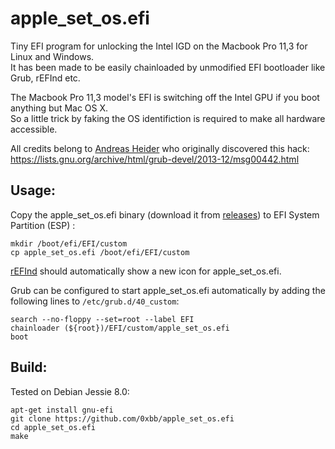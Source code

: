 # apple_set_os.efi
Tiny EFI program for unlocking the Intel IGD on the Macbook Pro 11,3 for Linux and Windows.  
It has been made to be easily chainloaded by unmodified EFI bootloader like Grub, rEFInd etc.

The Macbook Pro 11,3 model's EFI is switching off the Intel GPU if you boot anything but Mac OS X.  
So a little trick by faking the OS identifiction is required to make all hardware accessible.

All credits belong to [Andreas Heider](https://github.com/ah-) who originally discovered this hack:  
https://lists.gnu.org/archive/html/grub-devel/2013-12/msg00442.html

## Usage:
Copy the apple_set_os.efi binary (download it from [releases](https://github.com/0xbb/apple_set_os.efi/releases)) to EFI System Partition (ESP) :
```
mkdir /boot/efi/EFI/custom
cp apple_set_os.efi /boot/efi/EFI/custom
```
[rEFInd](http://www.rodsbooks.com/refind/) should automatically show a new icon for apple_set_os.efi.

Grub can be configured to start apple_set_os.efi automatically by adding the following lines to  ``/etc/grub.d/40_custom``:
```
search --no-floppy --set=root --label EFI
chainloader (${root})/EFI/custom/apple_set_os.efi
boot
```

## Build:
Tested on Debian Jessie 8.0:
```
apt-get install gnu-efi
git clone https://github.com/0xbb/apple_set_os.efi
cd apple_set_os.efi
make
```




